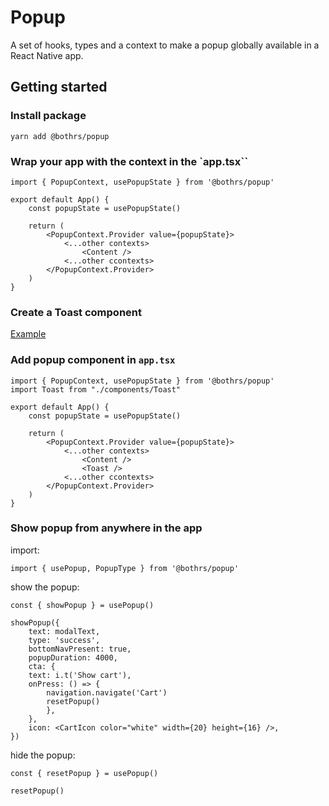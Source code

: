 # Popup

A set of hooks, types and a context to make a popup globally available in a React Native app.

## Getting started

### Install package

`yarn add @bothrs/popup`

### Wrap your app with the context in the `app.tsx``

```
import { PopupContext, usePopupState } from '@bothrs/popup'

export default App() {
    const popupState = usePopupState()

    return (
        <PopupContext.Provider value={popupState}>
            <...other contexts>
                <Content />
            <...other ccontexts>
        </PopupContext.Provider>
    )
}
```

### Create a Toast component

[Example](https://github.com/bothrs/bofrost-app/blob/main/src/components/Toast.tsx)

### Add popup component in `app.tsx`

```
import { PopupContext, usePopupState } from '@bothrs/popup'
import Toast from "./components/Toast"

export default App() {
    const popupState = usePopupState()

    return (
        <PopupContext.Provider value={popupState}>
            <...other contexts>
                <Content />
                <Toast />
            <...other ccontexts>
        </PopupContext.Provider>
    )
}
```

### Show popup from anywhere in the app

import:

```
import { usePopup, PopupType } from '@bothrs/popup'
```

show the popup:

```
const { showPopup } = usePopup()

showPopup({
    text: modalText,
    type: 'success',
    bottomNavPresent: true,
    popupDuration: 4000,
    cta: {
    text: i.t('Show cart'),
    onPress: () => {
        navigation.navigate('Cart')
        resetPopup()
        },
    },
    icon: <CartIcon color="white" width={20} height={16} />,
})
```

hide the popup:

```
const { resetPopup } = usePopup()

resetPopup()
```
